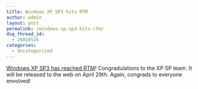```yaml
---
title: Windows XP SP3 hits RTM
author: admin
layout: post
permalink: /windows-xp-sp3-hits-rtm/
dsq_thread_id:
  - 26016526
categories:
  - Uncategorized
---
```

[Windows XP SP3 has reached RTM][1]! Congradulations to the XP SP team. It will be released to the web on April 29th. Again, congrads to everyone envolved!

 [1]: http://forums.microsoft.com/TechNet/ShowPost.aspx?PostID=3214173&SiteID=17